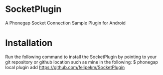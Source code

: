 SocketPlugin
============

A Phonegap Socket Connection Sample Plugin for Android

# Installation

Run the following command to install the SocketPlugin by pointing to your git repository or github location such as mine in the following:
$ phonegap local plugin add https://github.com/felipekm/SocketPlugin

